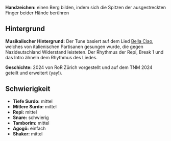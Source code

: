 **Handzeichen:** einen Berg bilden, indem sich die Spitzen der ausgestreckten
Finger beider Hände berühren

## Hintergrund

**Musikalischer Hintergrund:** Der Tune basiert auf dem Lied [Bella
Ciao](https://en.wikipedia.org/wiki/Bella_ciao), welches von italienischen
Partisanen gesungen wurde, die gegen Nazideutschland Widerstand leisteten. Der
Rhythmus der Repi, Break 1 und das Intro ähneln dem Rhythmus des Liedes.

**Geschichte:** 2024 von RoR Zürich vorgestellt und auf dem TNM 2024 geteilt und
erweitert (yay!).

## Schwierigkeit

* **Tiefe Surdo:** mittel
* **Mitlere Surdo:** mittel
* **Repi:** mittel
* **Snare:** schwierig
* **Tamborim:** mittel
* **Agogô:** einfach
* **Shaker:** mittel
